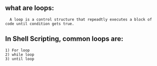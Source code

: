 what are loops:
---------------
	  A loop is a control structure that repeadtly executes a block of code until condition gets true.

In Shell Scripting, common loops are:
-------------------------------------
	1) For loop
	2) while loop
	3) until loop

